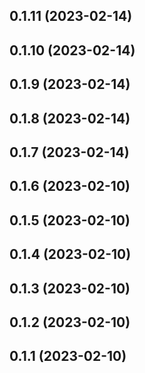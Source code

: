 ## 0.1.11 (2023-02-14)

## 0.1.10 (2023-02-14)

## 0.1.9 (2023-02-14)

## 0.1.8 (2023-02-14)

## 0.1.7 (2023-02-14)

## 0.1.6 (2023-02-10)

## 0.1.5 (2023-02-10)

## 0.1.4 (2023-02-10)

## 0.1.3 (2023-02-10)

## 0.1.2 (2023-02-10)

## 0.1.1 (2023-02-10)
